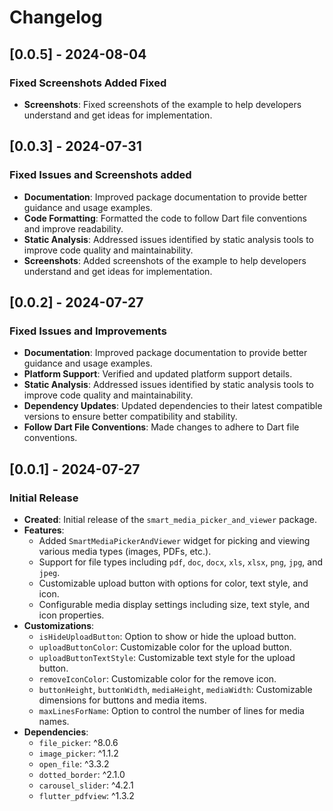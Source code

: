 # Changelog


## [0.0.5] - 2024-08-04
### Fixed Screenshots Added Fixed
- **Screenshots**: Fixed screenshots of the example to help developers understand and get ideas for implementation.

## [0.0.3] - 2024-07-31
### Fixed Issues and Screenshots added
- **Documentation**: Improved package documentation to provide better guidance and usage examples.
- **Code Formatting**: Formatted the code to follow Dart file conventions and improve readability.
- **Static Analysis**: Addressed issues identified by static analysis tools to improve code quality and maintainability.
- **Screenshots**: Added screenshots of the example to help developers understand and get ideas for implementation.


## [0.0.2] - 2024-07-27
### Fixed Issues and Improvements
- **Documentation**: Improved package documentation to provide better guidance and usage examples.
- **Platform Support**: Verified and updated platform support details.
- **Static Analysis**: Addressed issues identified by static analysis tools to improve code quality and maintainability.
- **Dependency Updates**: Updated dependencies to their latest compatible versions to ensure better compatibility and stability.
- **Follow Dart File Conventions**: Made changes to adhere to Dart file conventions.



## [0.0.1] - 2024-07-27
### Initial Release
- **Created**: Initial release of the `smart_media_picker_and_viewer` package.
- **Features**:
  - Added `SmartMediaPickerAndViewer` widget for picking and viewing various media types (images, PDFs, etc.).
  - Support for file types including `pdf`, `doc`, `docx`, `xls`, `xlsx`, `png`, `jpg`, and `jpeg`.
  - Customizable upload button with options for color, text style, and icon.
  - Configurable media display settings including size, text style, and icon properties.
- **Customizations**:
  - `isHideUploadButton`: Option to show or hide the upload button.
  - `uploadButtonColor`: Customizable color for the upload button.
  - `uploadButtonTextStyle`: Customizable text style for the upload button.
  - `removeIconColor`: Customizable color for the remove icon.
  - `buttonHeight`, `buttonWidth`, `mediaHeight`, `mediaWidth`: Customizable dimensions for buttons and media items.
  - `maxLinesForName`: Option to control the number of lines for media names.
- **Dependencies**:
  - `file_picker`: ^8.0.6
  - `image_picker`: ^1.1.2
  - `open_file`: ^3.3.2
  - `dotted_border`: ^2.1.0
  - `carousel_slider`: ^4.2.1
  - `flutter_pdfview`: ^1.3.2


